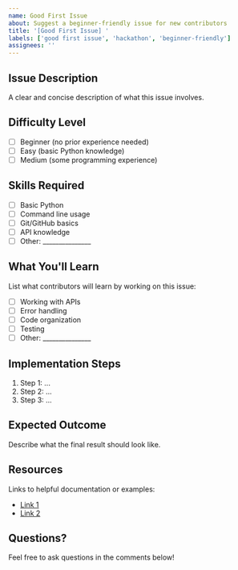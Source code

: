 ```yaml
---
name: Good First Issue
about: Suggest a beginner-friendly issue for new contributors
title: '[Good First Issue] '
labels: ['good first issue', 'hackathon', 'beginner-friendly']
assignees: ''
---
```


## Issue Description
A clear and concise description of what this issue involves.

## Difficulty Level
- [ ] Beginner (no prior experience needed)
- [ ] Easy (basic Python knowledge)
- [ ] Medium (some programming experience)

## Skills Required
- [ ] Basic Python
- [ ] Command line usage
- [ ] Git/GitHub basics
- [ ] API knowledge
- [ ] Other: _______________

## What You'll Learn
List what contributors will learn by working on this issue:
- [ ] Working with APIs
- [ ] Error handling
- [ ] Code organization
- [ ] Testing
- [ ] Other: _______________

## Implementation Steps
1. Step 1: ...
2. Step 2: ...
3. Step 3: ...

## Expected Outcome
Describe what the final result should look like.

## Resources
Links to helpful documentation or examples:
- [Link 1](url)
- [Link 2](url)

## Questions?
Feel free to ask questions in the comments below!

